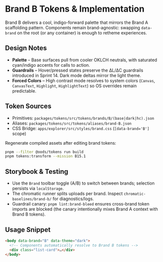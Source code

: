 # Brand B Tokens & Implementation

Brand B delivers a cool, indigo-forward palette that mirrors the Brand A scaffolding pattern. Components remain brand-agnostic: swapping `data-brand` on the root (or any container) is enough to retheme experiences.

## Design Notes

- **Palette** – Base surfaces pull from cooler OKLCH neutrals, with saturated cyan/indigo accents for calls to action.
- **Guardrails** – Hover/pressed states preserve the ΔL/ΔC guardrails introduced in Sprint 14. Dark mode deltas mirror the light theme.
- **Forced Colors** – High contrast mode resolves to system colors (`Canvas`, `CanvasText`, `Highlight`, `HighlightText`) so OS overrides remain predictable.

## Token Sources

- Primitives: `packages/tokens/src/tokens/brands/B/(base|dark|hc).json`
- Aliases: `packages/tokens/src/tokens/aliases/brand-B.json`
- CSS Bridge: `apps/explorer/src/styles/brand.css` (`[data-brand='B']` scope)

Regenerate compiled assets after editing brand tokens:

```bash
pnpm --filter @oods/tokens run build
pnpm tokens:transform --mission B15.1
```

## Storybook & Testing

- Use the `Brand` toolbar toggle (A/B) to switch between brands; selection persists via `localStorage`.
- The chromatic runner splits uploads per brand. Inspect `chromatic-baselines/brand-b/` for diagnostics/logs.
- Guardrail canary: `pnpm lint:brand-bleed` ensures cross-brand token imports are blocked (the canary intentionally mixes Brand A context with Brand B tokens).

## Usage Snippet

```html
<body data-brand="B" data-theme="dark">
  <!-- Components automatically resolve to Brand B tokens -->
  <div class="list-card">…</div>
</body>
```
